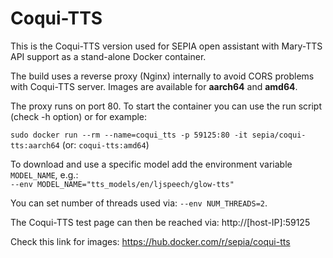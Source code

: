 # Coqui-TTS

This is the Coqui-TTS version used for SEPIA open assistant with Mary-TTS API support  as a stand-alone Docker container.  
  
The build uses a reverse proxy (Nginx) internally to avoid CORS problems with Coqui-TTS server.
Images are available for **aarch64** and **amd64**.  
  
The proxy runs on port 80. To start the container you can use the run script (check -h option) or for example:  
  
`sudo docker run --rm --name=coqui_tts -p 59125:80 -it sepia/coqui-tts:aarch64` (or: `coqui-tts:amd64`)  
  
To download and use a specific model add the environment variable `MODEL_NAME`, e.g.:  
`--env MODEL_NAME="tts_models/en/ljspeech/glow-tts"`  
  
You can set number of threads used via: `--env NUM_THREADS=2`.  
  
The Coqui-TTS test page can then be reached via: http://[host-IP]:59125  
  
Check this link for images: https://hub.docker.com/r/sepia/coqui-tts
